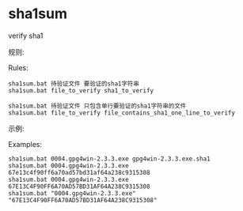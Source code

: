 # sha1sum 
verify sha1

规则:  

Rules:

    sha1sum.bat 待验证文件 要验证的sha1字符串
    sha1sum.bat file_to_verify sha1_to_verify

    sha1sum.bat 待验证文件 只包含单行要验证的sha1字符串的文件
    sha1sum.bat file_to_verify file_contains_sha1_one_line_to_verify

示例:  

Examples:

    sha1sum.bat 0004.gpg4win-2.3.3.exe gpg4win-2.3.3.exe.sha1
    sha1sum.bat 0004.gpg4win-2.3.3.exe 67e13c4f90ff6a70ad57bd31af64a238c9315308
    sha1sum.bat 0004.gpg4win-2.3.3.exe 67E13C4F90FF6A70AD57BD31AF64A238C9315308
    sha1sum.bat "0004.gpg4win-2.3.3.exe" "67E13C4F90FF6A70AD57BD31AF64A238C9315308"